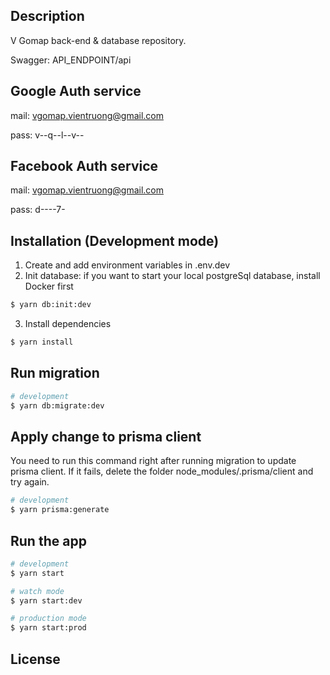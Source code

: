 ## Description

V Gomap back-end & database repository.

Swagger: API_ENDPOINT/api

## Google Auth service

mail: vgomap.vientruong@gmail.com

pass: v--q--l--v--

## Facebook Auth service

mail: vgomap.vientruong@gmail.com

pass: d----7-

## Installation (Development mode)

1. Create and add environment variables in .env.dev
2. Init database: if you want to start your local postgreSql database, install Docker first

```bash
$ yarn db:init:dev
```

3. Install dependencies

```bash
$ yarn install
```

## Run migration

```bash
# development
$ yarn db:migrate:dev
```

## Apply change to prisma client

You need to run this command right after running migration to update prisma client. If it fails, delete the folder node_modules/.prisma/client and try again.

```bash
# development
$ yarn prisma:generate
```

## Run the app

```bash
# development
$ yarn start

# watch mode
$ yarn start:dev

# production mode
$ yarn start:prod
```

## License
